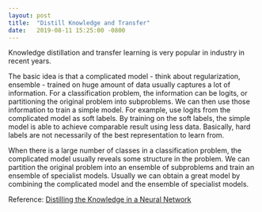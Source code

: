 ```yaml
---
layout: post
title:  "Distill Knowledge and Transfer"
date:   2019-08-11 15:25:00 -0800
---
```

Knowledge distillation and transfer learning is very popular in industry in recent years.


The basic idea is that a complicated model - think about regularization, ensemble - trained on huge amount of data usually captures a lot of information. For a classification problem, the information can be logits, or partitioning the original problem into subproblems. We can then use those information to train a simple model. For example, use logits from the complicated model as soft labels. By training on the soft labels, the simple model is able to achieve comparable result using less data. Basically, hard labels are not necessarily of the best representation to learn from.


When there is a large number of classes in a classification problem, the complicated model usually reveals some structure in the problem. We can partition the original problem into an ensemble of subproblems and train an ensemble of specialist models. Usually we can obtain a great model by combining the complicated model and the ensemble of specialist models.


Reference: [Distilling the Knowledge in a Neural Network][Distilling the Knowledge in a Neural Network]


[Distilling the Knowledge in a Neural Network]:https://arxiv.org/pdf/1503.02531.pdf
